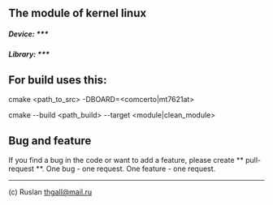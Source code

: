 ## The module of kernel linux

##### Device: 		***
##### Library:		***

## For build uses this:


cmake <path_to_src> -DBOARD=<comcerto|mt7621at>

cmake --build <path_build> --target <module|clean_module>

## Bug and feature
If you find a bug in the code or want to add a feature, please create ** pull-request **.
One bug - one request. One feature - one request.

---
(c) Ruslan thgall@mail.ru

